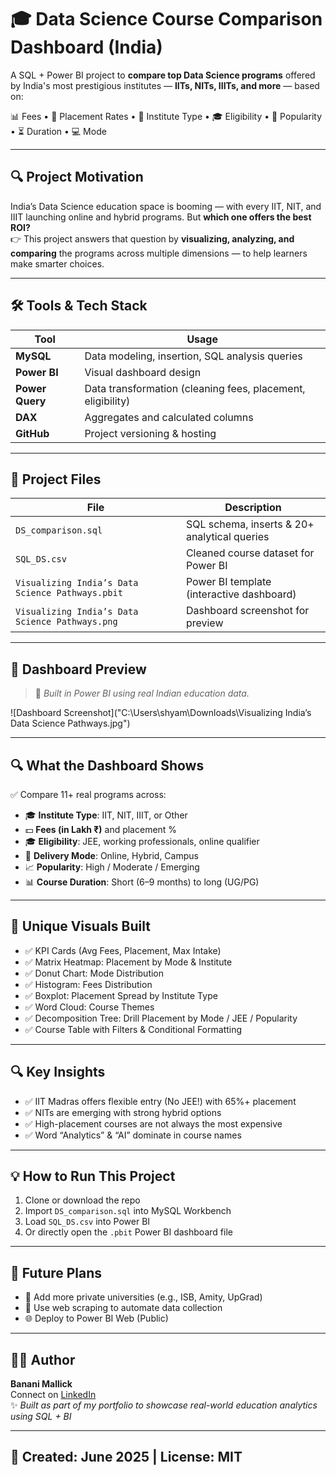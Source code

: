 # 🎓 Data Science Course Comparison Dashboard (India)

A SQL + Power BI project to **compare top Data Science programs** offered by India's most prestigious institutes — **IITs, NITs, IIITs, and more** — based on:

📊 Fees • 💼 Placement Rates • 🏫 Institute Type • 🎓 Eligibility • 🧠 Popularity • ⏳ Duration • 💻 Mode

---

## 🔍 Project Motivation

India’s Data Science education space is booming — with every IIT, NIT, and IIIT launching online and hybrid programs. But **which one offers the best ROI?**  
👉 This project answers that question by **visualizing, analyzing, and comparing** the programs across multiple dimensions — to help learners make smarter choices.

---

## 🛠️ Tools & Tech Stack

| Tool          | Usage                          |
|---------------|--------------------------------|
| **MySQL**      | Data modeling, insertion, SQL analysis queries |
| **Power BI**   | Visual dashboard design        |
| **Power Query**| Data transformation (cleaning fees, placement, eligibility) |
| **DAX**        | Aggregates and calculated columns |
| **GitHub**     | Project versioning & hosting   |

---

## 📂 Project Files

| File | Description |
|------|-------------|
| `DS_comparison.sql` | SQL schema, inserts & 20+ analytical queries |
| `SQL_DS.csv`        | Cleaned course dataset for Power BI |
| `Visualizing India’s Data Science Pathways.pbit` | Power BI template (interactive dashboard) |
| `Visualizing India’s Data Science Pathways.png` | Dashboard screenshot for preview |

---

## 📸 Dashboard Preview

> 🧠 *Built in Power BI using real Indian education data.*

![Dashboard Screenshot]("C:\Users\shyam\Downloads\Visualizing India’s Data Science Pathways.jpg")

---

## 🔍 What the Dashboard Shows

✅ Compare 11+ real programs across:

- 🎓 **Institute Type**: IIT, NIT, IIIT, or Other
- 💵 **Fees (in Lakh ₹)** and placement %
- 🎓 **Eligibility**: JEE, working professionals, online qualifier
- 📍 **Delivery Mode**: Online, Hybrid, Campus
- 📈 **Popularity**: High / Moderate / Emerging
- 📊 **Course Duration**: Short (6–9 months) to long (UG/PG)

---

## 🧠 Unique Visuals Built

- ✅ KPI Cards (Avg Fees, Placement, Max Intake)
- ✅ Matrix Heatmap: Placement by Mode & Institute
- ✅ Donut Chart: Mode Distribution
- ✅ Histogram: Fees Distribution
- ✅ Boxplot: Placement Spread by Institute Type
- ✅ Word Cloud: Course Themes
- ✅ Decomposition Tree: Drill Placement by Mode / JEE / Popularity
- ✅ Course Table with Filters & Conditional Formatting

---

## 🔍 Key Insights

- ✅ IIT Madras offers flexible entry (No JEE!) with 65%+ placement
- ✅ NITs are emerging with strong hybrid options
- ✅ High-placement courses are not always the most expensive
- ✅ Word “Analytics” & “AI” dominate in course names

---

## 💡 How to Run This Project

1. Clone or download the repo
2. Import `DS_comparison.sql` into MySQL Workbench
3. Load `SQL_DS.csv` into Power BI
4. Or directly open the `.pbit` Power BI dashboard file

---

## 🧾 Future Plans

- 🔄 Add more private universities (e.g., ISB, Amity, UpGrad)
- 🤖 Use web scraping to automate data collection
- 🌐 Deploy to Power BI Web (Public)

---

## 👩‍💻 Author

**Banani Mallick**  
Connect on [LinkedIn](https://www.linkedin.com/in/banani-mallick-155320235/)  
✨ *Built as part of my portfolio to showcase real-world education analytics using SQL + BI*

---

## 📅 Created: June 2025 | License: MIT

